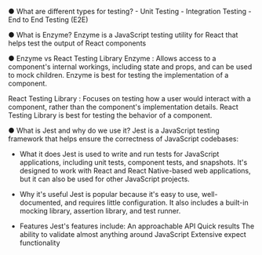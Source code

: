 ● What are different types for testing?
    - Unit Testing
    - Integration Testing
    - End to End Testing (E2E)

● What is Enzyme?
Enzyme is a JavaScript testing utility for React that helps test the output of React components

● Enzyme vs React Testing Library
Enzyme :
Allows access to a component's internal workings, including state and props, and can be used to mock children. Enzyme is best for testing the implementation of a component. 

React Testing Library :
Focuses on testing how a user would interact with a component, rather than the component's implementation details. React Testing Library is best for testing the behavior of a component. 

● What is Jest and why do we use it?
Jest is a JavaScript testing framework that helps ensure the correctness of JavaScript codebases: 

- What it does
  Jest is used to write and run tests for JavaScript applications, including unit tests, component tests, and snapshots. It's designed to work with React and React Native-based web applications, but it can also be used for other JavaScript projects. 

- Why it's useful
  Jest is popular because it's easy to use, well-documented, and requires little configuration. It also includes a built-in mocking library, assertion library, and test runner.
   
- Features
  Jest's features include: 
  An approachable API 
  Quick results 
  The ability to validate almost anything around JavaScript 
  Extensive expect functionality 